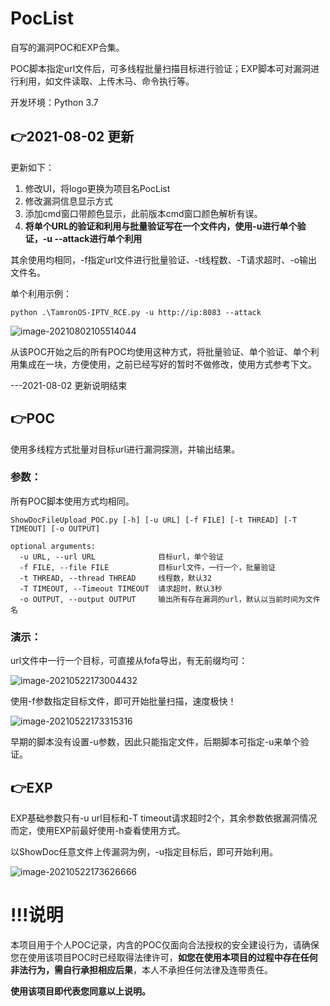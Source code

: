 # PocList

自写的漏洞POC和EXP合集。

POC脚本指定url文件后，可多线程批量扫描目标进行验证；EXP脚本可对漏洞进行利用，如文件读取、上传木马、命令执行等。

开发环境：Python 3.7

## 👉2021-08-02 更新

更新如下：

1.  修改UI，将logo更换为项目名PocList
2.  修改漏洞信息显示方式
3.  添加cmd窗口带颜色显示，此前版本cmd窗口颜色解析有误。
4.  **将单个URL的验证和利用与批量验证写在一个文件内，使用-u进行单个验证，-u --attack进行单个利用**

其余使用均相同，-f指定url文件进行批量验证、-t线程数、-T请求超时、-o输出文件名。

单个利用示例：

`python .\TamronOS-IPTV_RCE.py -u http://ip:8083 --attack`

![image-20210802105514044](README.assets/image-20210802105514044.png)

从该POC开始之后的所有POC均使用这种方式，将批量验证、单个验证、单个利用集成在一块，方便使用，之前已经写好的暂时不做修改，使用方式参考下文。

---2021-08-02 更新说明结束

## 👉POC

使用多线程方式批量对目标url进行漏洞探测，并输出结果。

### 参数：

所有POC脚本使用方式均相同。

```
ShowDocFileUpload_POC.py [-h] [-u URL] [-f FILE] [-t THREAD] [-T TIMEOUT] [-o OUTPUT]

optional arguments:
  -u URL, --url URL              目标url，单个验证
  -f FILE, --file FILE           目标url文件，一行一个，批量验证
  -t THREAD, --thread THREAD     线程数，默认32
  -T TIMEOUT, --Timeout TIMEOUT  请求超时，默认3秒
  -o OUTPUT, --output OUTPUT     输出所有存在漏洞的url，默认以当前时间为文件名
```

### 演示：

url文件中一行一个目标，可直接从fofa导出，有无前缀均可：

![image-20210522173004432](README.assets/image-20210522173004432.png)

使用-f参数指定目标文件，即可开始批量扫描，速度极快！

![image-20210522173315316](README.assets/image-20210522173315316.png)

早期的脚本没有设置-u参数，因此只能指定文件，后期脚本可指定-u来单个验证。

## 👉EXP

EXP基础参数只有-u url目标和-T timeout请求超时2个，其余参数依据漏洞情况而定，使用EXP前最好使用-h查看使用方式。

以ShowDoc任意文件上传漏洞为例，-u指定目标后，即可开始利用。

![image-20210522173626666](README.assets/image-20210522173626666.png)

# !!!说明

本项目用于个人POC记录，内含的POC仅面向合法授权的安全建设行为，请确保您在使用该项目POC时已经取得法律许可，**如您在使用本项目的过程中存在任何非法行为，需自行承担相应后果**，本人不承担任何法律及连带责任。

**使用该项目即代表您同意以上说明。**
